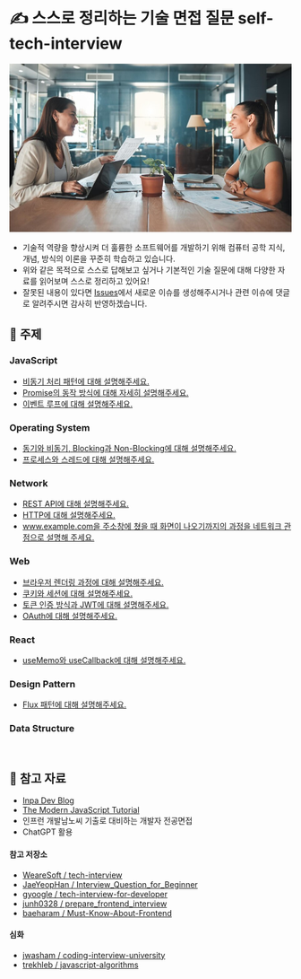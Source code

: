 # ✍️ 스스로 정리하는 기술 면접 질문 self-tech-interview

![image](assets/interview.jpeg)

- 기술적 역량을 향상시켜 더 훌륭한 소프트웨어를 개발하기 위해 컴퓨터 공학 지식, 개념, 방식의 이론을 꾸준히 학습하고 있습니다.
- 위와 같은 목적으로 스스로 답해보고 싶거나 기본적인 기술 질문에 대해 다양한 자료를 읽어보며 스스로 정리하고 있어요!
- 잘못된 내용이 있다면 [Issues](https://github.com/youzysu/self-tech-interview/issues)에서 새로운 이슈를 생성해주시거나 관련 이슈에 댓글로 알려주시면 감사히 반영하겠습니다.

## 📌 주제

### JavaScript
- [비동기 처리 패턴에 대해 설명해주세요.](/JavaScript/%EB%B9%84%EB%8F%99%EA%B8%B0%20%EC%B2%98%EB%A6%AC%20%ED%8C%A8%ED%84%B4%EC%97%90%20%EB%8C%80%ED%95%B4%20%EC%84%A4%EB%AA%85%ED%95%B4%EC%A3%BC%EC%84%B8%EC%9A%94..md)
- [Promise의 동작 방식에 대해 자세히 설명해주세요.](/JavaScript/Promise%EC%9D%98%20%EB%8F%99%EC%9E%91%20%EB%B0%A9%EC%8B%9D%EC%97%90%20%EB%8C%80%ED%95%B4%20%EC%9E%90%EC%84%B8%ED%9E%88%20%EC%84%A4%EB%AA%85%ED%95%B4%EC%A3%BC%EC%84%B8%EC%9A%94..md)
- [이벤트 루프에 대해 설명해주세요.](/JavaScript/%EC%9D%B4%EB%B2%A4%ED%8A%B8%20%EB%A3%A8%ED%94%84%EC%97%90%20%EB%8C%80%ED%95%B4%20%EC%84%A4%EB%AA%85%ED%95%B4%EC%A3%BC%EC%84%B8%EC%9A%94..md)
### Operating System
- [동기와 비동기, Blocking과 Non-Blocking에 대해 설명해주세요.](/Operating-System/%EB%8F%99%EA%B8%B0%EC%99%80%20%EB%B9%84%EB%8F%99%EA%B8%B0%2C%20Blocking%EA%B3%BC%20Non-Blocking%EC%97%90%20%EB%8C%80%ED%95%B4%20%EC%84%A4%EB%AA%85%ED%95%B4%EC%A3%BC%EC%84%B8%EC%9A%94..md)
- [프로세스와 스레드에 대해 설명해주세요.](/Operating-System/%ED%94%84%EB%A1%9C%EC%84%B8%EC%8A%A4%EC%99%80%20%EC%8A%A4%EB%A0%88%EB%93%9C%EC%97%90%20%EB%8C%80%ED%95%B4%20%EC%84%A4%EB%AA%85%ED%95%B4%EC%A3%BC%EC%84%B8%EC%9A%94..md)
### Network
- [REST API에 대해 설명해주세요.](/Network/REST%20API%EC%97%90%20%EB%8C%80%ED%95%B4%20%EC%84%A4%EB%AA%85%ED%95%B4%EC%A3%BC%EC%84%B8%EC%9A%94..md)
- [HTTP에 대해 설명해주세요.](/Network/HTTP%EC%97%90%20%EB%8C%80%ED%95%B4%20%EC%84%A4%EB%AA%85%ED%95%B4%EC%A3%BC%EC%84%B8%EC%9A%94..md)
- [www.example.com을 주소창에 쳤을 때 화면이 나오기까지의 과정을 네트워크 관점으로 설명해 주세요.](/Network/%EB%B8%8C%EB%9D%BC%EC%9A%B0%EC%A0%80%20%EC%A3%BC%EC%86%8C%EC%B0%BD%EC%97%90%20www.example.com%EC%9D%84%20%EC%A3%BC%EC%86%8C%EC%B0%BD%EC%97%90%20%EC%9E%85%EB%A0%A5%ED%96%88%EC%9D%84%20%EB%95%8C%20%ED%99%94%EB%A9%B4%EC%9D%B4%20%EB%82%98%EC%98%A4%EA%B8%B0%EA%B9%8C%EC%A7%80%EC%9D%98%20%EA%B3%BC%EC%A0%95%EC%9D%84%20%EB%84%A4%ED%8A%B8%EC%9B%8C%ED%81%AC%20%EA%B4%80%EC%A0%90%EC%9C%BC%EB%A1%9C%20%EC%84%A4%EB%AA%85%ED%95%B4%20%EC%A3%BC%EC%84%B8%EC%9A%94..md)
### Web
- [브라우저 렌더링 과정에 대해 설명해주세요.](/Web/%EB%B8%8C%EB%9D%BC%EC%9A%B0%EC%A0%80%20%EB%A0%8C%EB%8D%94%EB%A7%81%20%EA%B3%BC%EC%A0%95%EC%97%90%20%EB%8C%80%ED%95%B4%20%EC%84%A4%EB%AA%85%ED%95%B4%EC%A3%BC%EC%84%B8%EC%9A%94..md)
- [쿠키와 세션에 대해 설명해주세요.](/Web/%EC%BF%A0%ED%82%A4%EC%99%80%20%EC%84%B8%EC%85%98%EC%97%90%20%EB%8C%80%ED%95%B4%20%EC%84%A4%EB%AA%85%ED%95%B4%EC%A3%BC%EC%84%B8%EC%9A%94..md)
- [토큰 인증 방식과 JWT에 대해 설명해주세요.](/Web/%ED%86%A0%ED%81%B0%20%EC%9D%B8%EC%A6%9D%20%EB%B0%A9%EC%8B%9D%EA%B3%BC%20JWT%EC%97%90%20%EB%8C%80%ED%95%B4%20%EC%84%A4%EB%AA%85%ED%95%B4%EC%A3%BC%EC%84%B8%EC%9A%94..md)
- [OAuth에 대해 설명해주세요.](/Web/OAuth%EC%97%90%20%EB%8C%80%ED%95%B4%20%EC%84%A4%EB%AA%85%ED%95%B4%EC%A3%BC%EC%84%B8%EC%9A%94..md)
### React
- [useMemo와 useCallback에 대해 설명해주세요.](/React/useMemo%EC%99%80%20useCallback%EC%97%90%20%EB%8C%80%ED%95%B4%20%EC%84%A4%EB%AA%85%ED%95%B4%EC%A3%BC%EC%84%B8%EC%9A%94..md)
### Design Pattern
- [Flux 패턴에 대해 설명해주세요.](/Design%20Pattern/Flux%20%ED%8C%A8%ED%84%B4%EC%97%90%20%EB%8C%80%ED%95%B4%20%EC%84%A4%EB%AA%85%ED%95%B4%EC%A3%BC%EC%84%B8%EC%9A%94..md)

### Data Structure

<br />

## 📌 참고 자료
- [Inpa Dev Blog](https://inpa.tistory.com/)
- [The Modern JavaScript Tutorial](https://javascript.info/) 
- 인프런 개발남노씨 기출로 대비하는 개발자 전공면접
- ChatGPT 활용

#### 참고 저장소
- [WeareSoft / tech-interview](https://github.com/WeareSoft/tech-interview)
- [JaeYeopHan / Interview_Question_for_Beginner](https://github.com/JaeYeopHan/Interview_Question_for_Beginner)
- [gyoogle / tech-interview-for-developer](https://github.com/gyoogle/tech-interview-for-developer)
- [junh0328 / prepare_frontend_interview](https://github.com/junh0328/prepare_frontend_interview)
- [baeharam / Must-Know-About-Frontend](https://github.com/baeharam/Must-Know-About-Frontend)

#### 심화
- [jwasham / coding-interview-university](https://github.com/jwasham/coding-interview-university)
- [trekhleb / javascript-algorithms](https://github.com/trekhleb/javascript-algorithms)